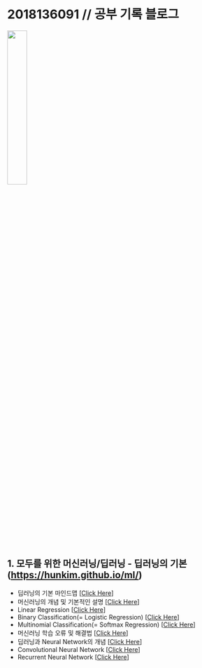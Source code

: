 # 2018136091 // 공부 기록 블로그
<img src="https://user-images.githubusercontent.com/55045082/91526943-b8270d80-e93f-11ea-8239-bb581a1ff5b2.jpg" width="30%"></img>
## 1. 모두를 위한 머신러닝/딥러닝 - 딥러닝의 기본(https://hunkim.github.io/ml/)
* 딥러닝의 기본 마인드맵 [[Click Here](https://github.com/northmantar/2018136091/blob/master/%EB%94%A5%EB%9F%AC%EB%8B%9D%EC%9D%98%20%EA%B8%B0%EB%B3%B8%20%EB%A7%88%EC%9D%B8%EB%93%9C%EB%A7%B5%20.md)]
* 머신러닝의 개념 및 기본적인 설명 [[Click Here](https://github.com/northmantar/2018136091/blob/master/%EB%A8%B8%EC%8B%A0%EB%9F%AC%EB%8B%9D%EC%9D%98%20%EA%B0%9C%EB%85%90%20%EB%B0%8F%20%EA%B8%B0%EB%B3%B8%EC%A0%81%EC%9D%B8%20%EC%84%A4%EB%AA%85.md)]
* Linear Regression [[Click Here](https://github.com/northmantar/2018136091/blob/master/Linear%20Regression.md)]
* Binary Classification(= Logistic Regression) [[Click Here](https://github.com/northmantar/2018136091/blob/master/Binary%20Classification(=%20Logistic%20Regression).md)]
* Multinomial Classification(= Softmax Regression) [[Click Here](https://github.com/northmantar/2018136091/blob/master/Multinomial%20Classification(%3D%20Softmax%20Regression).md)]
* 머신러닝 학습 오류 및 해결법 [[Click Here]()]
* 딥러닝과 Neural Network의 개념 [[Click Here]()]
* Convolutional Neural Network [[Click Here]()]
* Recurrent Neural Network [[Click Here]()]
